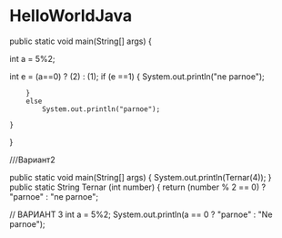# HelloWorldJava
public static void main(String[] args) {
 
int a = 5%2; 


int e = (a==0) ? (2) : (1);
        if (e ==1) {
        System.out.println("ne parnoe");
            
        }
        else
            System.out.println("parnoe");

    }
    
}

///Вариант2

public static void main(String[] args) {
        System.out.println(Ternar(4));
    }
        public static String Ternar (int number) {
            return (number % 2 == 0) ? "parnoe" : "ne parnoe";
            
// ВАРИАНТ 3
 int a = 5%2;
        System.out.println(a == 0 ? "parnoe" : "Ne parnoe");
        
